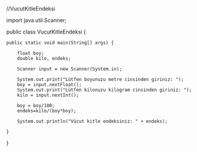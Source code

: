 //VucutKitleEndeksi

import java.util.Scanner;

public class VucutKitleEndeksi {

    public static void main(String[] args) {

        float boy;
        double kilo, endeks;

        Scanner input = new Scanner(System.in);

        System.out.print("Lütfen boyunuzu metre cinsinden giriniz: ");
        boy = input.nextFloat();
        System.out.print("Lütfen kilonuzu kilogram cinsinden giriniz: ");
        kilo = input.nextInt();

        boy = boy/100;
        endeks=kilo/(boy*boy);

        System.out.println("Vücut kitle endeksiniz: " + endeks);

    }
}
